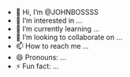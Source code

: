 - 👋 Hi, I’m @JOHNBOSSSS
- 👀 I’m interested in ...
- 🌱 I’m currently learning ...
- 💞️ I’m looking to collaborate on ...
- 📫 How to reach me ...
- 😄 Pronouns: ...
- ⚡ Fun fact: ...

<!---
JOHNBOSSSS/JOHNBOSSSS is a ✨ special ✨ repository because its `README.md` (this file) appears on your GitHub profile.
You can click the Preview link to take a look at your changes.
--->
